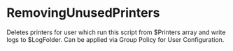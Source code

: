 # RemovingUnusedPrinters

Deletes printers for user which run this script from $Printers array and write logs to $LogFolder.
Can be applied via Group Policy for User Configuration.
